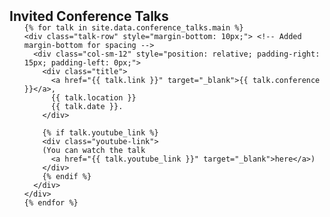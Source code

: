 <h2 id="conference_talks" style="margin: 2px 0px -15px;">Invited Conference Talks</h2>

<div class="publications">
  <ol class="bibliography">

    {% for talk in site.data.conference_talks.main %}
    <div class="talk-row" style="margin-bottom: 10px;"> <!-- Added margin-bottom for spacing -->
      <div class="col-sm-12" style="position: relative; padding-right: 15px; padding-left: 0px;">
        <div class="title">
          <a href="{{ talk.link }}" target="_blank">{{ talk.conference }}</a>, 
          {{ talk.location }} 
          {{ talk.date }}.
        </div>
        
        {% if talk.youtube_link %}
        <div class="youtube-link">
        (You can watch the talk 
          <a href="{{ talk.youtube_link }}" target="_blank">here</a>)
        </div>
        {% endif %}
      </div>
    </div>
    {% endfor %}

  </ol>
</div>
